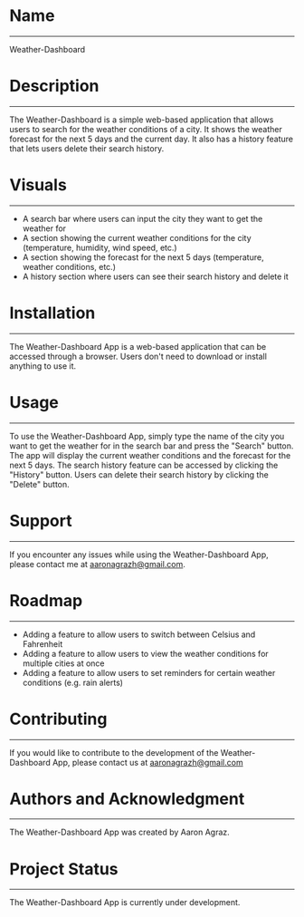 # Name

---

Weather-Dashboard

# Description

---

The Weather-Dashboard is a simple web-based application that allows users to search for the weather conditions of a city. It shows the weather forecast for the next 5 days and the current day. It also has a history feature that lets users delete their search history.

# Visuals

---

- A search bar where users can input the city they want to get the weather for
- A section showing the current weather conditions for the city (temperature, humidity, wind speed, etc.)
- A section showing the forecast for the next 5 days (temperature, weather conditions, etc.)
- A history section where users can see their search history and delete it

# Installation

---

The Weather-Dashboard App is a web-based application that can be accessed through a browser. Users don't need to download or install anything to use it.

# Usage

---

To use the Weather-Dashboard App, simply type the name of the city you want to get the weather for in the search bar and press the "Search" button. The app will display the current weather conditions and the forecast for the next 5 days. The search history feature can be accessed by clicking the "History" button. Users can delete their search history by clicking the "Delete" button.

# Support

---

If you encounter any issues while using the Weather-Dashboard App, please contact me at aaronagrazh@gmail.com.

# Roadmap

---

- Adding a feature to allow users to switch between Celsius and Fahrenheit
- Adding a feature to allow users to view the weather conditions for multiple cities at once
- Adding a feature to allow users to set reminders for certain weather conditions (e.g. rain alerts)

# Contributing

---

If you would like to contribute to the development of the Weather-Dashboard App, please contact us at aaronagrazh@gmail.com

# Authors and Acknowledgment

---

The Weather-Dashboard App was created by Aaron Agraz.

# Project Status

---

The Weather-Dashboard App is currently under development.
